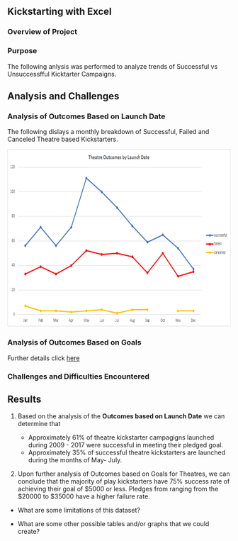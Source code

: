 ## Kickstarting with Excel

### Overview of Project

### Purpose
The following anlysis was performed to analyze trends of Successful vs Unsuccessfful Kicktarter Campaigns.

## Analysis and Challenges

### Analysis of Outcomes Based on Launch Date

The following dislays a monthly breakdown of Successful, Failed and Canceled Theatre based Kickstarters.
<p align="center">
  <img src="https://raw.githubusercontent.com/joshb738/kickstarter-analysis/main/Resources/Theater_Outcomes_vs_Launch.png" width="700" height="400" />
</p>

### Analysis of Outcomes Based on Goals

Further details click [here](https://github.com/joshb738/kickstarter-analysis/blob/main/Resources/Outcomes_vs_Goals.png)

### Challenges and Difficulties Encountered

## Results

1. Based on the analysis of  the **Outcomes based on Launch Date** we can determine that 
   - Approximately 61% of theatre kickstarter campagigns launched during 2009 - 2017 were successful in meeting their pledged goal. 
   - Approximately 35% of successful theatre kickstarters are launched during the months of May- July. 

2. Upon further analysis of Outcomes based on Goals for Theatres, we can conclude that the majority of play kickstarters have 75% success rate of achieving their goal of $5000 or less. Pledges from ranging from the $20000 to $35000 have a higher failure rate. 

- What are some limitations of this dataset?

- What are some other possible tables and/or graphs that we could create?
